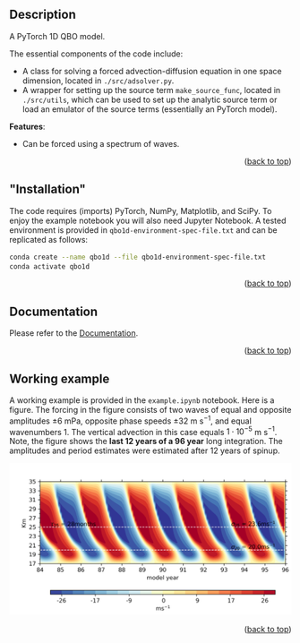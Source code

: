 ## Description
A PyTorch 1D QBO model.

The essential components of the code include:
- A class for solving a forced advection-diffusion equation in one space
 dimension, located in `./src/adsolver.py`.
- A wrapper for setting up the source term `make_source_func`, located in
 `./src/utils`, which can be used to set up the analytic source term or load an
 emulator of the source terms (essentially an PyTorch model).

**Features**:
- Can be forced using a spectrum of waves.

<p align="right">(<a href="#top">back to top</a>)</p>


## "Installation"
The code requires (imports) PyTorch, NumPy, Matplotlib, and SciPy. To enjoy the
 example notebook you will also need Jupyter Notebook. A tested environment is
 provided in `qbo1d-environment-spec-file.txt` and can be replicated as follows:

```sh
conda create --name qbo1d --file qbo1d-environment-spec-file.txt
conda activate qbo1d
```

<p align="right">(<a href="#top">back to top</a>)</p>


## Documentation
Please refer to the [Documentation](https://DataWaveProject.github.io/qbo1d/).


<p align="right">(<a href="#top">back to top</a>)</p>


## Working example
A working example is provided in the `example.ipynb` notebook. Here is a figure.
 The forcing in the figure consists of two waves of equal and opposite
 amplitudes $\pm 6$ mPa, opposite phase speeds $\pm 32$ m s$^{-1}$, and equal
 wavenumbers 1. The vertical advection in this case equals $1 \cdot 10^{-5}$
 m s$^{-1}$. Note, the figure shows the **last 12 years of a 96 year** long
 integration. The amplitudes and period estimates were estimated after 12 years
 of spinup.

![QBO](./figures/qbo-example-2waves.png)

<p align="right">(<a href="#top">back to top</a>)</p>

